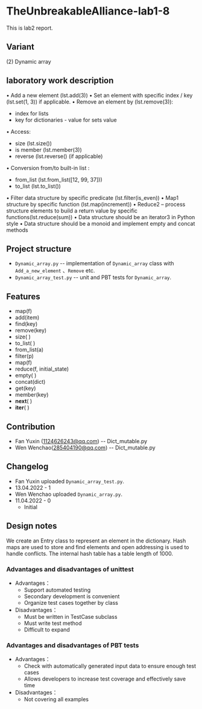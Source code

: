 # TheUnbreakableAlliance-lab1-8

This is lab2 report.

## Variant

(2) Dynamic array

## laboratory work description

• Add a new element  (lst.add(3))
• Set an element with specific index / key (lst.set(1, 3)) if applicable.
• Remove an element by (lst.remove(3)):

- index for lists
- key for dictionaries - value for sets value

• Access:

- size (lst.size())
- is member (lst.member(3))
- reverse (lst.reverse() (if applicable)

• Conversion from/to built-in list :

- from_list (lst.from_list([12, 99, 37]))
- to_list (lst.to_list())

• Filter data structure by specific predicate (lst.filter(is_even))
• Map1 structure by specific function (lst.map(increment))
• Reduce2 – process structure elements to build a return value by specific functions(lst.reduce(sum))
• Data structure should be an iterator3 in Python style
• Data structure should be a monoid and implement empty and concat methods

## Project structure

- `Dynamic_array.py` -- implementation of `Dynamic_array` class with `Add_a_new_element` 、`Remove` etc.
- `Dynamic_array_test.py` -- unit and PBT tests for `Dynamic_array`.

## Features

- map(f)
- add(item)
- find(key)
- remove(key)
- size( )
- to_list( )
- from_list(a)
- filter(p)
- map(f)
- reduce(f, initial_state)
- empty( )
- concat(dict)
- get(key)
- member(key)
- __next__( )
- __iter__( )

## Contribution

- Fan Yuxin (1124626243@qq.com) -- Dict_mutable.py
- Wen Wenchao(285404190@qq.com) -- Dict_mutable.py

## Changelog

- Fan Yuxin uploaded `Dynamic_array_test.py`.
- 13.04.2022 - 1
- Wen Wenchao uploaded `Dynamic_array.py`.
- 11.04.2022 - 0
  - Initial

## Design notes

We create an Entry class to represent an element in the dictionary.
Hash maps are used to store and find elements and open addressing
is used to handle conflicts. The internal hash table has a table length of 1000.

### Advantages and disadvantages of unittest

- Advantages：
  - Support automated testing
  - Secondary development is convenient
  - Organize test cases together by class
- Disadvantages：
  - Must be written in TestCase subclass
  - Must write test method
  - Difficult to expand

### Advantages and disadvantages of PBT tests

- Advantages：
  - Check with automatically generated input data to ensure enough test cases
  - Allows developers to increase test coverage and effectively save time
- Disadvantages：
  - Not covering all examples
